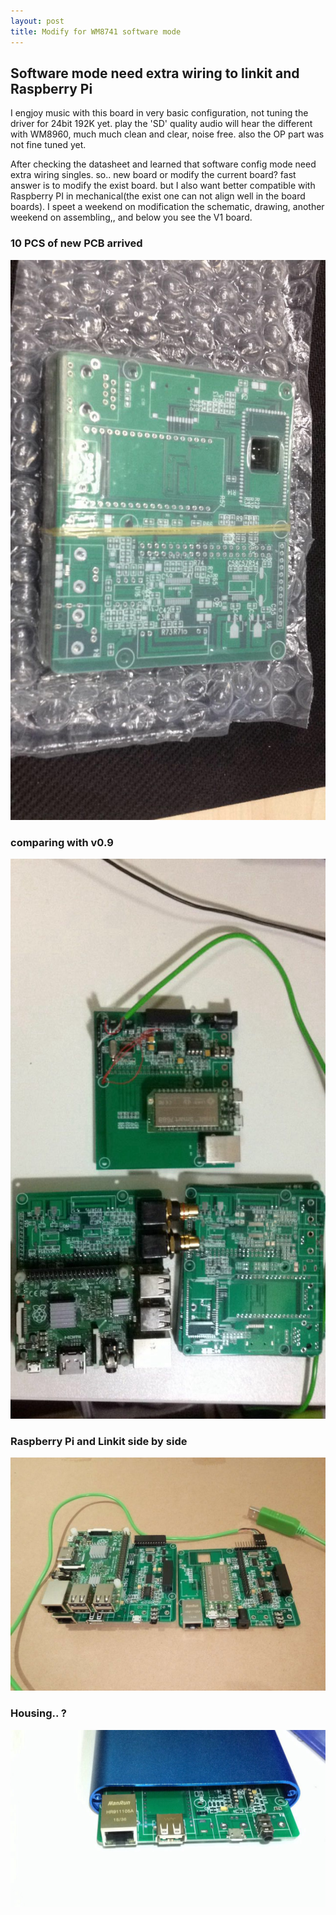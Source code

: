 ```yaml
---
layout: post
title: Modify for WM8741 software mode
---
```


## Software mode need extra wiring to linkit and Raspberry Pi

I engjoy music with this board in very basic configuration, not tuning the driver for 24bit 192K yet. play the 'SD' quality audio will hear the different with WM8960, much much clean and clear, noise free. also the OP part was not fine tuned yet.

After checking the datasheet and learned that software config mode need extra wiring singles. so.. new board or modify the current board? fast answer is to modify the exist board. but I also want better compatible with Raspberry PI in mechanical(the exist one can not align well in the board boards). I speet a weekend on modification the schematic, drawing, another weekend on assembling,, and below you see the V1 board.

### 10 PCS of new PCB arrived

![w600](/images/2016_05_22_DAC_V1_001.jpg)

### comparing with v0.9
![w600](/images/2016_05_22_DAC_V1_002.jpg)

### Raspberry Pi and Linkit side by side
![w600](/images/2016_05_22_DAC_V1_003.jpg)

### Housing.. ?
![w600](/images/2016_05_22_DAC_V1_004.jpg)
